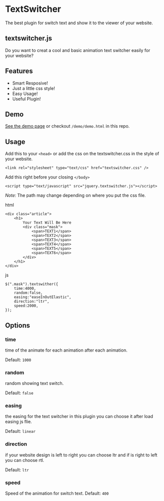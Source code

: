 TextSwitcher
============

The best plugin for switch text and show it to the viewer of your website.
## textswitcher.js

Do you want to creat a cool and basic animation text switcher easily for your website?

## Features

- Smart Resposive!
- Just a little css style!
- Easy Usage!
- Useful Plugin!

## Demo

[See the demo page](http://Ahmadrezanamani.github.io/jquery.textswitcher.js/) or checkout `/demo/demo.html` in this repo.

## Usage

Add this to your `<head>` or add the css on the textswitcher.css in the style of your website.
	
	<link rel="stylesheet" type="text/css" href="textswitcher.css" />

Add this right before your closing `</body>`
	
	<script type="text/javascript" src="jquery.textswitcher.js"></script>

*Note*: The path may change depending on where you put the css file.

html

	<div class="article">
		<h1>
			Your Text Will Be Here
			<div class="mask">
				<span>TEXT1</span>
				<span>TEXT2</span>
				<span>TEXT3</span>
				<span>TEXT4</span>
				<span>TEXT5</span>
				<span>TEXT6</span>
			</div>
		</h1>
    </div>

js

	$(".mask").textswither({
		time:4000,
		random:false,
		easing:"easeInOutElastic",
		direction:"ltr",
		speed:2000,
	});

## Options

### time

time of the animate for each animation after each animation.

Default: `1000`
### random

random showing text switch.

Default: `false`
### easing

the easing for the text switcher in this plugin you can choose it after load easing js flie.

Default: `linear`
### direction

if your website design is left to right you can choose ltr and if is right to left you can choose rtl.

Default: `ltr`

### speed

Speed of the animation for switch text.
Default: `400`
